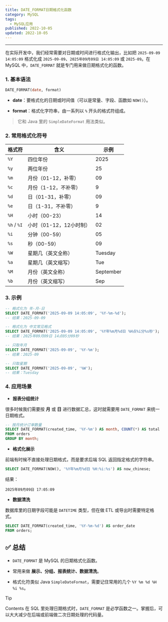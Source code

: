 ```yaml
---
title: DATE_FORMAT日期格式化函数
category: MySQL
tags:
  - MySQL应用
published: 2022-10-05
updated: 2022-10-05
---
```

---

在实际开发中，我们经常需要对日期或时间进行格式化输出，比如把 `2025-09-09 14:05:09` 格式化成 `2025-09-09`、`2025年09月09日 14:05:09` 或 `2025-09`。在 MySQL 中，`DATE_FORMAT` 就是专门用来做日期格式化的函数。

### 1. 基本语法

```sql
DATE_FORMAT(date, format)
```

- **date**：要格式化的日期或时间值（可以是常量、字段、函数如 `NOW()`）。
    
- **format**：格式化字符串，由一系列以 `%` 开头的格式符组成。
    

> 它和 Java 里的 `SimpleDateFormat` 用法类似。

### 2. 常用格式化符号

|格式符|含义|示例|
|---|---|---|
|`%Y`|四位年份|2025|
|`%y`|两位年份|25|
|`%m`|月份（01-12，补零）|09|
|`%c`|月份（1-12，不补零）|9|
|`%d`|日（01-31，补零）|09|
|`%e`|日（1-31，不补零）|9|
|`%H`|小时（00-23）|14|
|`%h` / `%I`|小时（01-12，12小时制）|02|
|`%i`|分钟（00-59）|05|
|`%s`|秒（00-59）|09|
|`%W`|星期几（英文全称）|Tuesday|
|`%a`|星期几（英文缩写）|Tue|
|`%M`|月份（英文全称）|September|
|`%b`|月份（英文缩写）|Sep|

### 3. 示例

```sql
-- 格式化为 年-月-日
SELECT DATE_FORMAT('2025-09-09 14:05:09', '%Y-%m-%d');
-- 结果：2025-09-09

-- 格式化为 中文常见格式
SELECT DATE_FORMAT('2025-09-09 14:05:09', '%Y年%m月%d日 %H点%i分%s秒');
-- 结果：2025年09月09日 14点05分09秒

-- 只取年月
SELECT DATE_FORMAT('2025-09-09', '%Y-%m');
-- 结果：2025-09

-- 只取星期
SELECT DATE_FORMAT('2025-09-09', '%W');
-- 结果：Tuesday
```

### 4. 应用场景

- **报表分组统计**

很多时候我们需要按 **月** 或 **日** 进行数据汇总，这时就需要用 `DATE_FORMAT` 来统一日期格式。

```sql
-- 按月统计订单数量
SELECT DATE_FORMAT(created_time, '%Y-%m') AS month, COUNT(*) AS total
FROM orders
GROUP BY month;
```


- **格式化展示**

前端有时候不直接处理日期格式，而是要求后端 SQL 返回指定格式的字符串。

```sql
SELECT DATE_FORMAT(NOW(), '%Y年%m月%d日 %H:%i:%s') AS now_chinese;
```

结果：

```
2025年09月09日 17:05:09
```


- **数据清洗**

数据库里的日期字段可能是 `DATETIME` 类型，但在做 ETL 或导出时需要特定格式。

```sql
SELECT DATE_FORMAT(created_time, '%Y-%m-%d') AS order_date
FROM orders;
```


## ✅ 总结

- `DATE_FORMAT` 是 MySQL 的日期格式化函数。
    
- 常用来做 **展示、分组、报表统计、数据清洗**。
    
- 格式化符类似 Java `SimpleDateFormat`，需要记住常用的几个 `%Y %m %d %H %i %s`。
    

> [!tip] 
> Contents
在 SQL 里处理日期格式时，`DATE_FORMAT` 是必学函数之一。掌握后，可以大大减少在后端或前端做二次日期处理的代码量。